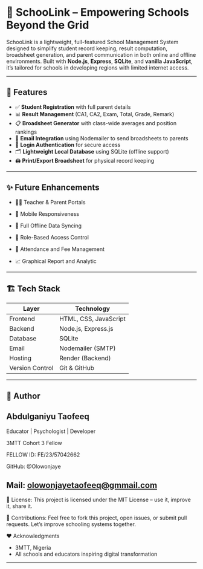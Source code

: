 # 🏫 SchooLink – Empowering Schools Beyond the Grid

SchooLink is a lightweight, full-featured School Management System designed to simplify student record keeping, result computation, broadsheet generation, and parent communication in both online and offline environments. Built with **Node.js**, **Express**, **SQLite**, and **vanilla JavaScript**, it’s tailored for schools in developing regions with limited internet access.

---

## 🚀 Features

- ✅ **Student Registration** with full parent details
- 📊 **Result Management** (CA1, CA2, Exam, Total, Grade, Remark)
- 📋 **Broadsheet Generator** with class-wide averages and position rankings
- 📧 **Email Integration** using Nodemailer to send broadsheets to parents
- 🔐 **Login Authentication** for secure access
- 🗂️ **Lightweight Local Database** using SQLite (offline support)
- 🖨️ **Print/Export Broadsheet** for physical record keeping

---

## ✨ Future Enhancements

- 🧑‍🏫 Teacher & Parent Portals

- 📱 Mobile Responsiveness

- 📶 Full Offline Data Syncing

- 🔐 Role-Based Access Control

- 📅 Attendance and Fee Management

- 📈 Graphical Report and Analytic

---

## 🏗️ Tech Stack

| Layer       | Technology              |
|-------------|--------------------------|
| Frontend    | HTML, CSS, JavaScript    |
| Backend     | Node.js, Express.js      |
| Database    | SQLite                   |
| Email       | Nodemailer (SMTP)        |
| Hosting     | Render (Backend)         |
| Version Control | Git & GitHub         |

---
## 🧠 Author
## **Abdulganiyu Taofeeq**

Educator | Psychologist | Developer

3MTT Cohort 3 Fellow

FELLOW ID: FE/23/57042662

GitHub: @Olowonjaye

Mail: olowonjayetaofeeq@gmmail.com
---

📄 License:
This project is licensed under the MIT License – use it, improve it, share it.

🙌 Contributions:
Feel free to fork this project, open issues, or submit pull requests. Let’s improve schooling systems together.

❤️ Acknowledgments
- 3MTT, Nigeria
- All schools and educators inspiring digital transformation
---

